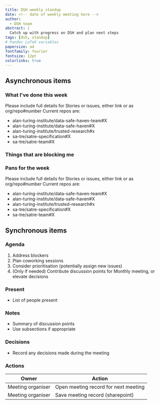 ```yaml
---
title: DSH weekly standup
date: <!-- date of weekly meeting here -->
author:
  - DSH team
abstract: |
  Catch up with progress on DSH and plan next steps
tags: [dsh, standup]
# Pandoc LaTeX variables
papersize: a4
fontfamily: fourier
fontsize: 12pt
colorlinks: true
---
```


## Asynchronous items

<!--
Please fill these items out before the meeting.

Remember to first update the relevant issues and stories on the project board: https://github.com/orgs/alan-turing-institute/projects/111
-->

### What I've done this week

Please include full details for Stories or issues, either link or as org/repo#number
Current repos are:
- alan-turing-institute/data-safe-haven-team#X
- alan-turing-institute/data-safe-haven#X
- alan-turing-institute/trusted-research#x
- sa-tre/satre-specification#X
- sa-tre/satre-team#X

<!--
#### Your name here

- Worked on Story Z
- Closed issue X
- Discussed problem Y
-->

### Things that are blocking me

<!--
Things you'd like to discuss in person with other team members
-->

### Pans for the week
Please include full details for Stories or issues, either link or as org/repo#number
Current repos are:
- alan-turing-institute/data-safe-haven-team#X
- alan-turing-institute/data-safe-haven#X
- alan-turing-institute/trusted-research#x
- sa-tre/satre-specification#X
- sa-tre/satre-team#X
<!--
#### Your name here

- Work on Story Z
- by addressing issues X
-->

## Synchronous items

### Agenda

1. Address blockers
2. Plan coworking sessions
3. Consider prioritisation (potentially assign new issues)
4. (Only if needed) Contribute discussion points for Monthly meeting, or elevate decisions

<!--
Please do not add additional agenda items.
Other issues can be dealt with in coworking time.
-->

### Present

- List of people present

### Notes

- Summary of discussion points
- Use subsections if appropriate

### Decisions

- Record any decisions made during the meeting

### Actions

| Owner             | Action                               |
| -------           | --------                             |
| Meeting organiser | Open meeting record for next meeting |
| Meeting organiser | Save meeting record (sharepoint)     |
